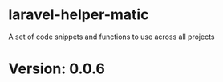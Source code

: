 # laravel-helper-matic
A set of code snippets and functions to use across all projects

# Version: 0.0.6
